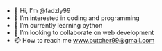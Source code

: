 - 👋 Hi, I’m @fadzly99
- 👀 I’m interested in coding and programming
- 🌱 I’m currently learning python
- 💞️ I’m looking to collaborate on web development
- 📫 How to reach me www.butcher99@gmail.com

<!---
fadzly99/fadzly99 is a ✨ special ✨ repository because its `README.md` (this file) appears on your GitHub profile.
You can click the Preview link to take a look at your changes.
--->
